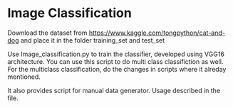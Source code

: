 # Image Classification

Download the dataset from https://www.kaggle.com/tongpython/cat-and-dog and place it in the folder training_set and test_set

Use Image_classification.py to train the classifier, developed using VGG16 architecture. You can use this script to do multi class classifiction as well. For the multiclass classification, do the changes in scripts where it alreday mentioned.

It also provides script for manual data generator. Usage described in the file.
